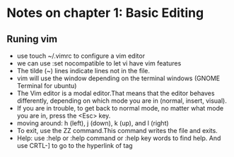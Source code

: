 # Notes on chapter 1: Basic Editing
## Runing vim
* use touch ~/.vimrc to configure a vim editor
* we can use :set nocompatible to let vi have vim features
* The tilde (~) lines indicate lines not in the file.
* vim will use the window depending on the terminal windows (GNOME Terminal for ubuntu)
* The Vim editor is a modal editor.That means that the editor behaves differently, depending on which mode you are in (normal, insert, visual).
* If you are in trouble, to get back to normal mode, no matter what mode you are in, press the <Esc\> key.
* moving around:  h (left), j (down), k (up), and l (right)
* To exit, use the ZZ command.This command writes the file and exits.
* Help: use :help or :help command or :help key words to find help. And use CRTL-] to go to the hyperlink of tag
